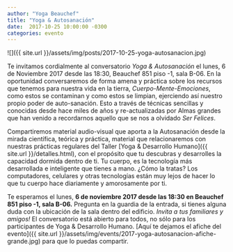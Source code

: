 ```yaml
---
author: "Yoga Beauchef"
title: "Yoga & Autosanación"
date:  2017-10-25 10:00:00 -0300
categories: evento
---
```


![]({{ site.url }}/assets/img/posts/2017-10-25-yoga-autosanacion.jpg)

Te invitamos cordialmente al conversatorio *Yoga & Autosanación* el lunes, 6 de Noviembre 2017 desde las 18:30, Beauchef 851 piso -1, sala B-06. En la oportunidad conversaremos de forma amena y práctica sobre los recursos que tenemos para nuestra vida en la tierra, *Cuerpo-Mente-Emociones*, como estos se contaminan y como estos se limpian, ejerciendo así nuestro propio poder de auto-sanación. Esto a través de técnicas sencillas y conocidas desde hace miles de años y re-actualizadas por Almas grandes que han venido a recordarnos aquello que se nos a olvidado *Ser Felices*.

Compartiremos material audio-visual que aporta a la Autosanación desde la mirada científica, teórica y práctica, material que relacionaremos con nuestras prácticas regulares del Taller [Yoga & Desarrollo Humano]({{ site.url }}/detalles.html), con el propósito que tu descubras y desarrolles la capacidad dormida dentro de ti. Tu cuerpo, es la tecnología más desarrollada e inteligente que tienes a mano. ¿Cómo la tratas? Los computadores, celulares y otras tecnologías están muy lejos de hacer lo que tu cuerpo hace diariamente y amorosamente por ti.

Te esperamos el lunes, **6 de noviembre 2017 desde las 18:30 en Beauchef 851 piso -1, sala B-06.** Pregunta en la guardia de la entrada, si tienes alguna duda con la ubicación de la sala dentro del edificio. *Invita a tus familiares y amigos!* El conversatorio está abierto para todos, no sólo para los participantes de Yoga & Desarrollo Humano. [Aquí te dejamos el afiche del evento]({{ site.url }}/assets/img/events/2017-yoga-autosanacion-afiche-grande.jpg) para que lo puedas compartir.
